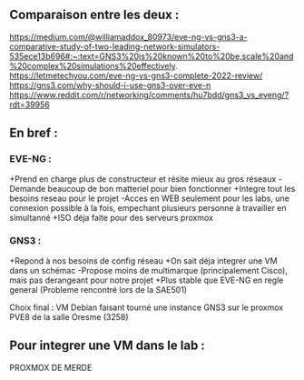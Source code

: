 ## Comparaison entre les deux : 

https://medium.com/@williamaddox_80973/eve-ng-vs-gns3-a-comparative-study-of-two-leading-network-simulators-535ece13b696#:~:text=GNS3%20is%20known%20to%20be,scale%20and%20complex%20simulations%20effectively.
https://letmetechyou.com/eve-ng-vs-gns3-complete-2022-review/
https://gns3.com/why-should-i-use-gns3-over-eve-n
https://www.reddit.com/r/networking/comments/hu7bdd/gns3_vs_eveng/?rdt=39956

## En bref : 

### EVE-NG : 

+Prend en charge plus de constructeur et résite mieux au gros réseaux
-Demande beaucoup de bon matteriel pour bien fonctionner
+Integre tout les besoins reseau pour le projet
-Acces en WEB seulement pour les labs, une connexion possible à la fois, empechant plusieurs personne à travailler en simultanné
+ISO déja faite pour des serveurs proxmox

### GNS3 : 

+Repond à nos besoins de config réseau
+On sait déja integrer une VM dans un schémac
-Propose moins de multimarque (principalement Cisco), mais pas derangeant pour notre projet
+Plus stable que EVE-NG en regle general (Probleme rencontré lors de la SAE501)

Choix final : VM Debian faisant tourné une instance GNS3 sur le proxmox PVE8 de la salle Oresme (3258)

## Pour integrer une VM dans le lab :



PROXMOX DE MERDE